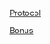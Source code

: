 

[Protocol](https://web.archive.org/web/20020522022046/https://www.planet-interkom.de/oliver.hartmann/dc20prot.htm)

[Bonus](https://web.archive.org/web/20021014200059/https://www.planet-interkom.de/oliver.hartmann/dc20secr.htm)